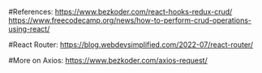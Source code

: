 #References:
https://www.bezkoder.com/react-hooks-redux-crud/
https://www.freecodecamp.org/news/how-to-perform-crud-operations-using-react/

#React Router:
https://blog.webdevsimplified.com/2022-07/react-router/

#More on Axios:
https://www.bezkoder.com/axios-request/
